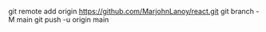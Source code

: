 git remote add origin https://github.com/MarjohnLanoy/react.git
git branch -M main
git push -u origin main
